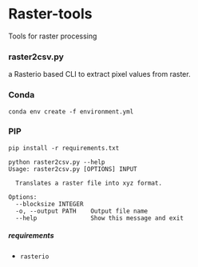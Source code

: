 # Raster-tools

Tools for raster processing


### raster2csv.py

a Rasterio based CLI to extract pixel values from raster.


### Conda
```
conda env create -f environment.yml
```
### PIP
```
pip install -r requirements.txt
```

```
python raster2csv.py --help
Usage: raster2csv.py [OPTIONS] INPUT

  Translates a raster file into xyz format.

Options:
  --blocksize INTEGER
  -o, --output PATH    Output file name
  --help               Show this message and exit
```

##### requirements
- `rasterio`
